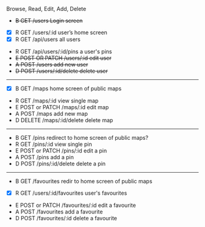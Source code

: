Browse, Read, Edit, Add, Delete

- ~~B   GET            /users             Login screen~~
- [x] R   GET            /users/:id         user’s home screen
- [x] R   GET            /api/users    all users
- R   GET            /api/users/:id/pins    a user's pins
- ~~E   POST OR PATCH  /users/:id         edit user~~
- ~~A   POST           /users             add new user~~
- ~~D   POST           /users/:id/delete  delete user~~
---
- [x] B   GET            /maps              home screen of public maps
- R   GET            /maps/:id          view single map
- E   POST or PATCH  /maps/:id          edit map
- A   POST           /maps              add new map
- D   DELETE         /maps/:id/delete   delete map
---
- B   GET            /pins              redirect to home screen of public maps?
- R   GET            /pins/:id          view single pin
- E   POST or PATCH  /pins/:id          edit a pin
- A   POST           /pins              add a pin
- D   POST           /pins/:id/delete   delete a pin
---
- B   GET            /favourites        redir to home screen of public maps
- [x] R   GET            /users/:id/favourites    user's favourites
- E   POST or PATCH  /favourites/:id    edit a favourite
- A   POST           /favourites        add a favourite
- D   POST           /favourites/:id    delete a favourite
